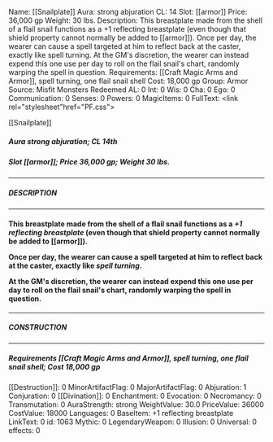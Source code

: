 Name: [[Snailplate]]
Aura: strong abjuration
CL: 14
Slot: [[armor]]
Price: 36,000 gp
Weight: 30 lbs.
Description: This breastplate made from the shell of a flail snail functions as a +1 reflecting breastplate (even though that shield property cannot normally be added to [[armor]]). Once per day, the wearer can cause a spell targeted at him to reflect back at the caster, exactly like spell turning. At the GM's discretion, the wearer can instead expend this one use per day to roll on the flail snail's chart, randomly warping the spell in question.
Requirements: [[Craft Magic Arms and Armor]], spell turning, one flail snail shell
Cost: 18,000 gp
Group: Armor
Source: Misfit Monsters Redeemed
AL: 0
Int: 0
Wis: 0
Cha: 0
Ego: 0
Communication: 0
Senses: 0
Powers: 0
MagicItems: 0
FullText: <link rel="stylesheet"href="PF.css"><div class="heading"><p class="alignleft">[[Snailplate]]</p><div style="clear: both;"></div></div><div><h5><b>Aura </b>strong abjuration; <b>CL </b>14th</h5><h5><b>Slot </b>[[armor]]; <b>Price </b>36,000 gp; <b>Weight </b>30 lbs.</h5></div><hr/><div><h5><b>DESCRIPTION</b></h5></div><hr/><div><h4><p>This breastplate made from the shell of a flail snail functions as a <i>+1 reflecting breastplate</i> (even though that shield property cannot normally be added to [[armor]]).</p><p>Once per day, the wearer can cause a spell targeted at him to reflect back at the caster, exactly like <i>spell turning</i>.</p><p>At the GM's discretion, the wearer can instead expend this one use per day to roll on the flail snail's chart, randomly warping the spell in question.</p></h4></div><hr/><div><h5><b>CONSTRUCTION</b></h5></div><hr/><div><h5><b>Requirements </b>[[Craft Magic Arms and Armor]], <i>spell turning</i>, <i>one flail snail shell</i>; <b>Cost </b>18,000 gp</h5></div>
[[Destruction]]: 0
MinorArtifactFlag: 0
MajorArtifactFlag: 0
Abjuration: 1
Conjuration: 0
[[Divination]]: 0
Enchantment: 0
Evocation: 0
Necromancy: 0
Transmutation: 0
AuraStrength: strong
WeightValue: 30.0
PriceValue: 36000
CostValue: 18000
Languages: 0
BaseItem: +1 reflecting breastplate
LinkText: 0
id: 1063
Mythic: 0
LegendaryWeapon: 0
Illusion: 0
Universal: 0
effects: 0
